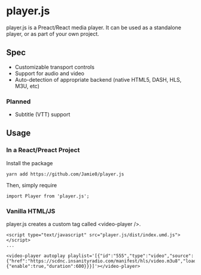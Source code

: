 # player.js

player.js is a Preact/React media player. It can be used as a standalone player, or as part of your own project.


## Spec

* Customizable transport controls
* Support for audio and video
* Auto-detection of appropriate backend (native HTML5, DASH, HLS, M3U, etc)

### Planned

* Subtitle (VTT) support

## Usage

### In a React/Preact Project

Install the package

    yarn add https://github.com/Jamie0/player.js

Then, simply require

    import Player from 'player.js';

### Vanilla HTML/JS

player.js creates a custom tag called &lt;video-player /&gt;.

    <script type="text/javascript" src="player.js/dist/index.umd.js"></script>
    ...
    
    <video-player autoplay playlist='[{"id":"555","type":"video","source":{"href":"https://scdnc.insanityradio.com/manifest/hls/video.m3u8","loader":"hls","live":true,"rewind":{"enable":true,"duration":600}}}]'></video-player>



